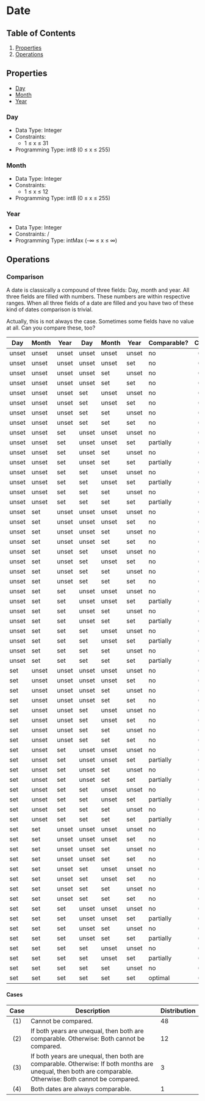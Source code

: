 # Date

## Table of Contents

1. [Properties](#properties)
2. [Operations](#operations)

## Properties

- [Day](#day)
- [Month](#month)
- [Year](#year)

### Day
- Data Type: Integer
- Constraints:
  - 1 ≤ x ≤ 31
- Programming Type: int8 (0 ≤ x ≤ 255)

### Month
- Data Type: Integer
- Constraints:
  - 1 ≤ x ≤ 12
- Programming Type: int8 (0 ≤ x ≤ 255)

### Year
- Data Type: Integer
- Constraints: /
- Programming Type: intMax (-∞ ≤ x ≤ ∞)

## Operations

### Comparison

A date is classically a compound of three fields: Day, month and year. All three fields are filled with numbers. These numbers are within respective ranges. When all three fields of a date are filled and you have two of these kind of dates comparison is trivial.

Actually, this is not always the case. Sometimes some fields have no value at all. Can you compare these, too?

| Day | Month | Year | Day | Month | Year | Comparable? | Case |
|-----|-------|------|-----|-------|------|----------------------|:------:|
| unset	| unset	| unset	| unset | unset	| unset | no        | (1) |
| unset	| unset	| unset	| unset | unset	| set   | no        | (1) |
| unset	| unset	| unset	| unset | set	  | unset | no        | (1) |
| unset	| unset	| unset	| unset | set	  | set   | no        | (1) |
| unset	| unset	| unset	| set	  | unset	| unset | no        | (1) |
| unset	| unset	| unset	| set	  | unset	| set   | no        | (1) |
| unset	| unset	| unset	| set	  | set	  | unset | no        | (1) |
| unset	| unset	| unset	| set	  | set 	| set   | no        | (1) |
| unset	| unset	| set	  | unset	| unset	| unset | no        | (1) |
| unset	| unset	| set	  | unset	| unset	| set   | partially | (2) |
| unset	| unset	| set	  | unset	| set	  | unset | no        | (1) |
| unset	| unset	| set	  | unset	| set	  | set   | partially | (2) |
| unset	| unset	| set	  | set	  | unset	| unset | no        | (1) |
| unset	| unset	| set	  | set	  | unset	| set   | partially | (2) |
| unset	| unset	| set	  | set	  | set   | unset | no        | (1) |
| unset	| unset	| set	  | set	  | set   | set   | partially | (2) |
| unset	| set	  | unset	| unset	| unset	| unset | no        | (1) |
| unset	| set	  | unset	| unset	| unset	| set   | no        | (1) |
| unset	| set	  | unset	| unset	| set	  | unset | no        | (1) |
| unset	| set	  | unset	| unset	| set	  | set   | no        | (1) |
| unset	| set	  | unset	| set	  | unset	| unset | no        | (1) |
| unset	| set	  | unset	| set	  | unset	| set   | no        | (1) |
| unset	| set	  | unset	| set	  | set	  | unset | no        | (1) |
| unset	| set	  | unset	| set	  | set	  | set   | no        | (1) |
| unset	| set	  | set	  | unset	| unset	| unset | no        | (1) |
| unset	| set	  | set	  | unset	| unset	| set   | partially | (2) |
| unset	| set	  | set	  | unset	| set	  | unset | no        | (1) |
| unset	| set	  | set	  | unset	| set	  | set   | partially | (3) |
| unset	| set	  | set	  | set	  | unset	| unset | no        | (1) |
| unset	| set	  | set	  | set	  | unset	| set   | partially | (2) |
| unset	| set	  | set	  | set	  | set	  | unset | no        | (1) |
| unset	| set	  | set	  | set	  | set	  | set   | partially | (3) |
| set	  | unset	| unset	| unset	| unset	| unset | no        | (1) |
| set	  | unset	| unset	| unset	| unset	| set   | no        | (1) |
| set	  | unset	| unset	| unset	| set	  | unset | no        | (1) |
| set	  | unset	| unset	| unset	| set	  | set   | no        | (1) |
| set	  | unset	| unset	| set	  | unset	| unset | no        | (1) |
| set	  | unset	| unset	| set	  | unset	| set   | no        | (1) |
| set	  | unset	| unset	| set	  | set	  | unset | no        | (1) |
| set	  | unset	| unset	| set	  | set	  | set   | no        | (1) |
| set	  | unset	| set	  | unset	| unset	| unset | no        | (1) |
| set	  | unset	| set	  | unset	| unset	| set   | partially | (2) |
| set	  | unset	| set	  | unset	| set	  | unset | no        | (1) |
| set	  | unset	| set	  | unset	| set	  | set   | partially | (2) |
| set	  | unset	| set	  | set	  | unset	| unset | no        | (1) |
| set	  | unset	| set	  | set	  | unset	| set   | partially | (2) |
| set	  | unset	| set	  | set	  | set	  | unset | no        | (1) |
| set	  | unset	| set	  | set	  | set	  | set   | partially | (2) |
| set	  | set	  | unset	| unset	| unset	| unset | no        | (1) |
| set	  | set	  | unset	| unset	| unset	| set   | no        | (1) |
| set	  | set	  | unset	| unset	| set	  | unset | no        | (1) |
| set	  | set	  | unset	| unset	| set	  | set   | no        | (1) |
| set	  | set	  | unset	| set	  | unset	| unset | no        | (1) |
| set	  | set	  | unset	| set	  | unset	| set   | no        | (1) |
| set	  | set	  | unset	| set	  | set	  | unset | no        | (1) |
| set	  | set	  | unset	| set	  | set	  | set   | no        | (1) |
| set	  | set	  | set	  | unset	| unset	| unset | no        | (1) |
| set	  | set	  | set	  | unset	| unset	| set   | partially | (2) |
| set	  | set	  | set	  | unset	| set	  | unset | no        | (1) |
| set	  | set	  | set	  | unset	| set	  | set   | partially | (3) |
| set	  | set	  | set	  | set	  | unset	| unset | no        | (1) |
| set	  | set	  | set	  | set	  | unset	| set   | partially | (2) |
| set	  | set	  | set	  | set	  | set 	| unset | no        | (1) |
| set	  | set	  | set	  | set	  | set 	| set   | optimal   | (4) |

#### Cases

| Case | Description | Distribution |
|:----:|-------------|--------------|
| (1) | Cannot be compared. | 48 |
| (2) | If both years are unequal, then both are comparable. Otherwise: Both cannot be compared. | 12 | 
| (3) | If both years are unequal, then both are comparable. Otherwise: If both months are unequal, then both are comparable. Otherwise: Both cannot be compared. | 3 |
| (4) | Both dates are always comparable. | 1 |
